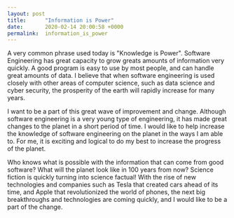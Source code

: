 ```yaml
---
layout: post
title:      "Information is Power"
date:       2020-02-14 20:00:58 +0000
permalink:  information_is_power
---
```



A very common phrase used today is "Knowledge is Power". Software Engineering has great capacity to grow greats amounts of information very quickly. A good program is easy to use by most people, and can handle great amounts of data. I believe that when software engineering is used closely with other areas of computer science, such as data science and cyber security, the prosperity of the earth will rapidly increase for many years.

I want to be a part of this great wave of improvement and change. Although software engineering is a very young type of engineering, it has made great changes to the planet in a short period of time. I would like to help increase the knowledge of software engineering on the planet in the ways I am able to. For me, it is exciting and logical to do my best to increase the progress of the planet.

Who knows what is possible with the information that can come from good software? What will the planet look like in 100 years from now? Science fiction is quickly turning into science factual! With the rise of new technologies and companies such as Tesla that created cars ahead of its time, and Apple that revolutionized the world of phones, the next big breakthroughs and technologies are coming quickly, and I would like to be a part of the change.

